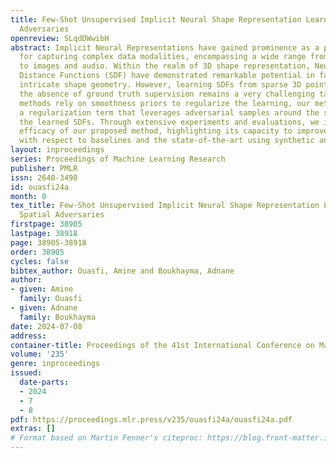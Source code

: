 ```yaml
---
title: Few-Shot Unsupervised Implicit Neural Shape Representation Learning with Spatial
  Adversaries
openreview: SLqdDWwibH
abstract: Implicit Neural Representations have gained prominence as a powerful framework
  for capturing complex data modalities, encompassing a wide range from 3D shapes
  to images and audio. Within the realm of 3D shape representation, Neural Signed
  Distance Functions (SDF) have demonstrated remarkable potential in faithfully encoding
  intricate shape geometry. However, learning SDFs from sparse 3D point clouds in
  the absence of ground truth supervision remains a very challenging task. While recent
  methods rely on smoothness priors to regularize the learning, our method introduces
  a regularization term that leverages adversarial samples around the shape to improve
  the learned SDFs. Through extensive experiments and evaluations, we illustrate the
  efficacy of our proposed method, highlighting its capacity to improve SDF learning
  with respect to baselines and the state-of-the-art using synthetic and real data.
layout: inproceedings
series: Proceedings of Machine Learning Research
publisher: PMLR
issn: 2640-3498
id: ouasfi24a
month: 0
tex_title: Few-Shot Unsupervised Implicit Neural Shape Representation Learning with
  Spatial Adversaries
firstpage: 38905
lastpage: 38918
page: 38905-38918
order: 38905
cycles: false
bibtex_author: Ouasfi, Amine and Boukhayma, Adnane
author:
- given: Amine
  family: Ouasfi
- given: Adnane
  family: Boukhayma
date: 2024-07-08
address:
container-title: Proceedings of the 41st International Conference on Machine Learning
volume: '235'
genre: inproceedings
issued:
  date-parts:
  - 2024
  - 7
  - 8
pdf: https://proceedings.mlr.press/v235/ouasfi24a/ouasfi24a.pdf
extras: []
# Format based on Martin Fenner's citeproc: https://blog.front-matter.io/posts/citeproc-yaml-for-bibliographies/
---
```

